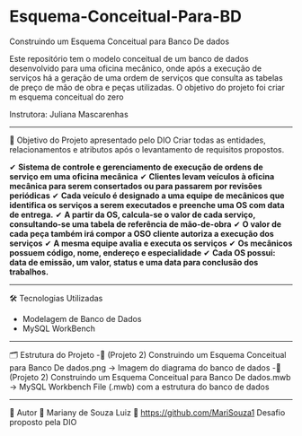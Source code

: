 # Esquema-Conceitual-Para-BD
Construindo um Esquema Conceitual para Banco De dados

Este repositório tem o modelo conceitual de um banco de dados desenvolvido para uma oficina mecânico, onde após a execução de serviços há a geração de uma ordem de serviços que consulta as tabelas de preço de mão de obra e peças utilizadas. O objetivo do projeto foi criar m esquema conceitual do zero

Instrutora: Juliana Mascarenhas

---

🎯 Objetivo do Projeto apresentado pelo DIO
Criar todas as entidades, relacionamentos e atributos após o levantamento de requisitos propostos.

✔ **Sistema de controle e gerenciamento de execução de ordens de serviço em uma oficina mecânica**
✔ **Clientes levam veículos à oficina mecânica para serem consertados ou para passarem por revisões  periódicas**
✔ **Cada veículo é designado a uma equipe de mecânicos que identifica os serviços a serem executados e preenche uma OS com data de entrega.**
✔ **A partir da OS, calcula-se o valor de cada serviço, consultando-se uma tabela de referência de mão-de-obra**
✔ **O valor de cada peça também irá compor a OSO cliente autoriza a execução dos serviços**
✔ **A mesma equipe avalia e executa os serviços**
✔ **Os mecânicos possuem código, nome, endereço e especialidade**
✔ **Cada OS possui: data de emissão, um valor, status e uma data para conclusão dos trabalhos.**

---

🛠 Tecnologias Utilizadas
- Modelagem de Banco de Dados
- MySQL WorkBench

---

🗂 Estrutura do Projeto
-📄 (Projeto 2) Construindo um Esquema Conceitual para Banco De dados.png → Imagem do diagrama do banco de dados
-📜 (Projeto 2) Construindo um Esquema Conceitual para Banco De dados.mwb → MySQL Workbench File (.mwb) com a estrutura do banco de dados

---

📌 Autor 👤 Mariany de Souza Luiz 🔗 https://github.com/MariSouza1
Desafio proposto pela DIO
